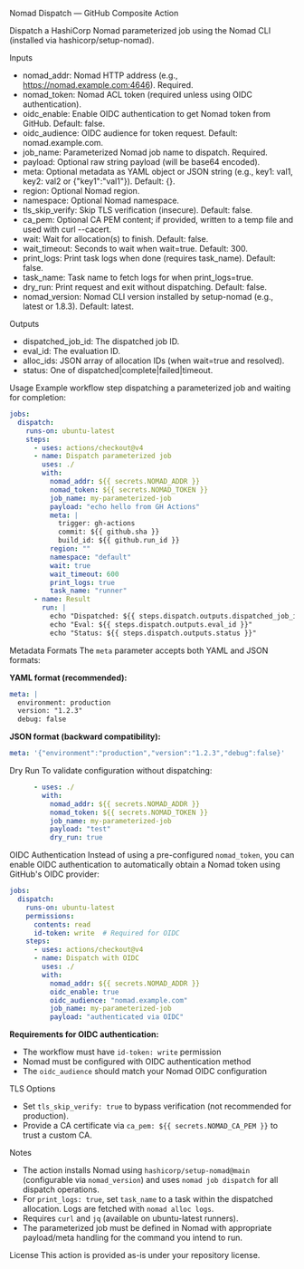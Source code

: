 Nomad Dispatch — GitHub Composite Action

Dispatch a HashiCorp Nomad parameterized job using the Nomad CLI (installed via hashicorp/setup-nomad).

Inputs
- nomad_addr: Nomad HTTP address (e.g., https://nomad.example.com:4646). Required.
- nomad_token: Nomad ACL token (required unless using OIDC authentication).
- oidc_enable: Enable OIDC authentication to get Nomad token from GitHub. Default: false.
- oidc_audience: OIDC audience for token request. Default: nomad.example.com.
- job_name: Parameterized Nomad job name to dispatch. Required.
- payload: Optional raw string payload (will be base64 encoded).
- meta: Optional metadata as YAML object or JSON string (e.g., key1: val1, key2: val2 or {"key1":"val1"}). Default: {}.
- region: Optional Nomad region.
- namespace: Optional Nomad namespace.
- tls_skip_verify: Skip TLS verification (insecure). Default: false.
- ca_pem: Optional CA PEM content; if provided, written to a temp file and used with curl --cacert.
- wait: Wait for allocation(s) to finish. Default: false.
- wait_timeout: Seconds to wait when wait=true. Default: 300.
- print_logs: Print task logs when done (requires task_name). Default: false.
- task_name: Task name to fetch logs for when print_logs=true.
- dry_run: Print request and exit without dispatching. Default: false.
- nomad_version: Nomad CLI version installed by setup-nomad (e.g., latest or 1.8.3). Default: latest.

Outputs
- dispatched_job_id: The dispatched job ID.
- eval_id: The evaluation ID.
- alloc_ids: JSON array of allocation IDs (when wait=true and resolved).
- status: One of dispatched|complete|failed|timeout.

Usage
Example workflow step dispatching a parameterized job and waiting for completion:

```yaml
jobs:
  dispatch:
    runs-on: ubuntu-latest
    steps:
      - uses: actions/checkout@v4
      - name: Dispatch parameterized job
        uses: ./
        with:
          nomad_addr: ${{ secrets.NOMAD_ADDR }}
          nomad_token: ${{ secrets.NOMAD_TOKEN }}
          job_name: my-parameterized-job
          payload: "echo hello from GH Actions"
          meta: |
            trigger: gh-actions
            commit: ${{ github.sha }}
            build_id: ${{ github.run_id }}
          region: ""
          namespace: "default"
          wait: true
          wait_timeout: 600
          print_logs: true
          task_name: "runner"
      - name: Result
        run: |
          echo "Dispatched: ${{ steps.dispatch.outputs.dispatched_job_id }}"
          echo "Eval: ${{ steps.dispatch.outputs.eval_id }}"
          echo "Status: ${{ steps.dispatch.outputs.status }}"
```

Metadata Formats
The `meta` parameter accepts both YAML and JSON formats:

**YAML format (recommended):**
```yaml
meta: |
  environment: production
  version: "1.2.3"
  debug: false
```

**JSON format (backward compatibility):**
```yaml
meta: '{"environment":"production","version":"1.2.3","debug":false}'
```

Dry Run
To validate configuration without dispatching:

```yaml
      - uses: ./
        with:
          nomad_addr: ${{ secrets.NOMAD_ADDR }}
          nomad_token: ${{ secrets.NOMAD_TOKEN }}
          job_name: my-parameterized-job
          payload: "test"
          dry_run: true
```

OIDC Authentication
Instead of using a pre-configured `nomad_token`, you can enable OIDC authentication to automatically obtain a Nomad token using GitHub's OIDC provider:

```yaml
jobs:
  dispatch:
    runs-on: ubuntu-latest
    permissions:
      contents: read
      id-token: write  # Required for OIDC
    steps:
      - uses: actions/checkout@v4
      - name: Dispatch with OIDC
        uses: ./
        with:
          nomad_addr: ${{ secrets.NOMAD_ADDR }}
          oidc_enable: true
          oidc_audience: "nomad.example.com"
          job_name: my-parameterized-job
          payload: "authenticated via OIDC"
```

**Requirements for OIDC authentication:**
- The workflow must have `id-token: write` permission
- Nomad must be configured with OIDC authentication method
- The `oidc_audience` should match your Nomad OIDC configuration

TLS Options
- Set `tls_skip_verify: true` to bypass verification (not recommended for production).
- Provide a CA certificate via `ca_pem: ${{ secrets.NOMAD_CA_PEM }}` to trust a custom CA.

Notes
- The action installs Nomad using `hashicorp/setup-nomad@main` (configurable via `nomad_version`) and uses `nomad job dispatch` for all dispatch operations.
- For `print_logs: true`, set `task_name` to a task within the dispatched allocation. Logs are fetched with `nomad alloc logs`.
- Requires `curl` and `jq` (available on ubuntu-latest runners).
- The parameterized job must be defined in Nomad with appropriate payload/meta handling for the command you intend to run.

License
This action is provided as-is under your repository license.
